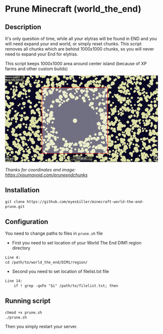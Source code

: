 # Prune Minecraft (world_the_end)

## Description

It's only question of time, while all your elytras will be found in END and you will need expand your end world, or simply reset chunks. This script removes all chunks which are behind 1000x1000 chunks, so you will never need to expand your End for elytras. 

This script keeps 1000x1000 area around center island (because of XP farms and other custom builds)

![Prune area](https://github.com/eyeskiller/minecraft-world-the-end-prune/blob/master/img/endprune.png?raw=true)

*Thanks for coordinates and image: https://xisumavoid.com/pruneendchunks*

## Installation

```
git clone https://github.com/eyeskiller/minecraft-world-the-end-prune.git
```

## Configuration

You need to change paths to files in `prune.sh` file

- First you need to set location of your World The End DIM1 region directory

```
Line 4:
cd /path/to/world_the_end/DIM1/region/
```

- Second you need to set location of filelist.txt file

```
Line 14:
    if ! grep -qxFe "$i" /path/to/filelist.txt; then
```

## Running script

```
chmod +x prune.sh
./prune.sh
```

Then you simply restart your server. 




